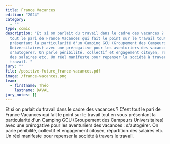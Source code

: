 ```yaml
---
title: France Vacances
edition: "2024"
category:
  - ""
type: comic
description: "Et si on parlait du travail dans le cadre des vacances ? C'est
  tout le pari de France Vacances qui fait le point sur le travail tout en vous
  présentant la particularité d'un Camping GCU (Groupement des Campeurs
  Universitaires) avec une prérogative pour les aventuriers des vacances :
  s'autogérer. On parle pénibilité, collectif et engagement citoyen, répartition
  des salaires etc. Un réel manifeste pour repenser la société à travers le
  travail. "
jury: ""
file: /positive-future_france-vacances.pdf
image: /france-vacances.png
team:
  - firstname: Théo
    lastname: DAVAL
jury_notes: []
---
```

Et si on parlait du travail dans le cadre des vacances ? C'est tout le pari de France Vacances qui fait le point sur le travail tout en vous présentant la particularité d'un Camping GCU (Groupement des Campeurs Universitaires) avec une prérogative pour les aventuriers des vacances : s'autogérer. On parle pénibilité, collectif et engagement citoyen, répartition des salaires etc. Un réel manifeste pour repenser la société à travers le travail.

